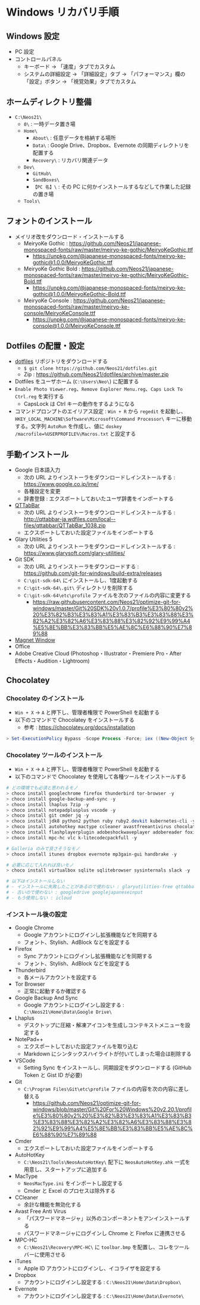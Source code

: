 # Windows リカバリ手順


## Windows 設定

- PC 設定
- コントロールパネル
    - キーボード → 「速度」タブでカスタム
    - システムの詳細設定 → 「詳細設定」タブ → 「パフォーマンス」欄の「設定」ボタン → 「視覚効果」タブでカスタム


## ホームディレクトリ整備

- `C:\Neos21\`
    - `0\` : 一時データ置き場
    - `Home\`
        - `About\` : 任意データを格納する場所
        - `Data\` : Google Drive、Dropbox、Evernote の同期ディレクトリを配置する
        - `Recovery\` : リカバリ関連データ
    - `Dev\`
        - `GitHub\`
        - `SandBoxes\`
        - `【PC 名】\` : その PC に何かインストールするなどして作業した記録の置き場
    - `Tools\`


## フォントのインストール

- メイリオ改をダウンロード・インストールする
    - MeiryoKe Gothic : <https://github.com/Neos21/japanese-monospaced-fonts/raw/master/meiryo-ke-gothic/MeiryoKeGothic.ttf>
        - <https://unpkg.com/@japanese-monospaced-fonts/meiryo-ke-gothic@1.0.0/MeiryoKeGothic.ttf>
    - MeiryoKe Gothic Bold : <https://github.com/Neos21/japanese-monospaced-fonts/raw/master/meiryo-ke-gothic/MeiryoKeGothic-Bold.ttf>
        - <https://unpkg.com/@japanese-monospaced-fonts/meiryo-ke-gothic@1.0.0/MeiryoKeGothic-Bold.ttf>
    - MeiryoKe Console : <https://github.com/Neos21/japanese-monospaced-fonts/raw/master/meiryo-ke-console/MeiryoKeConsole.ttf>
        - <https://unpkg.com/@japanese-monospaced-fonts/meiryo-ke-console@1.0.0/MeiryoKeConsole.ttf>


## Dotfiles の配置・設定

- [dotfiles](https://github.com/Neos21/dotfiles) リポジトリをダウンロードする
    - `$ git clone https://github.com/Neos21/dotfiles.git`
    - Zip : <https://github.com/Neos21/dotfiles/archive/master.zip>
- Dotfiles をユーザホーム (`C:\Users\Neo\`) に配置する
- `Enable Photo Viewer.reg`、`Remove Explorer Menu.reg`、`Caps Lock To Ctrl.reg` を実行する
    - CapsLock は Ctrl キーの動作をするようになる
- コマンドプロンプトのエイリアス設定 : `Win + R` から `regedit` を起動し、`HKEY_LOCAL_MACHINE\Software\Microsoft\Command Processor\` キーに移動する。文字列 `AutoRun` を作成し、値に `doskey /macrofile=%USERPROFILE%\Macros.txt` と設定する


## 手動インストール

- Google 日本語入力
    - 次の URL よりインストーラをダウンロードしインストールする : <https://www.google.co.jp/ime/>
    - 各種設定を変更
    - 辞書登録 : エクスポートしておいたユーザ辞書をインポートする
- [QTTabBar](http://qttabbar-ja.wikidot.com/)
    - 次の URL よりインストーラをダウンロードしインストールする : <http://qttabbar-ja.wdfiles.com/local--files/qttabbar/QTTabBar_1038.zip>
    - エクスポートしておいた設定ファイルをインポートする
- Glary Utilities 5
    - 次の URL よりインストーラをダウンロードしインストールする : <https://www.glarysoft.com/glary-utilities/>
- Git SDK
    - 次の URL よりインストーラをダウンロードする : <https://github.com/git-for-windows/build-extra/releases>
    - `C:\git-sdk-64\` にインストールし、1度起動する
    - `C:\git-sdk-64\.git\` ディレクトリを削除する
    - `C:\git-sdk-64\etc\profile` ファイルを次のファイルの内容に変更する
        - <https://raw.githubusercontent.com/Neos21/optimize-git-for-windows/master/Git%20SDK%20v1.0.7/profile%E3%80%80v2%20%E3%82%B3%E3%83%A1%E3%83%B3%E3%83%88%E3%82%A2%E3%82%A6%E3%83%88%E3%82%92%E9%99%A4%E5%8E%BB%E3%83%BB%E5%AE%8C%E6%88%90%E7%89%88>
- [Magnet Window](https://www.vector.co.jp/soft/dl/winnt/util/se175660.html)
- Office
- Adobe Creative Cloud (Photoshop・Illustrator・Premiere Pro・After Effects・Audition・Lightroom)


## Chocolatey

### Chocolatey のインストール

- `Win + X` → `A` と押下し、管理者権限で PowerShell を起動する
- 以下のコマンドで Chocolatey をインストールする
    - 参考 : <https://chocolatey.org/docs/installation>

```ps1
> Set-ExecutionPolicy Bypass -Scope Process -Force; iex ((New-Object System.Net.WebClient).DownloadString('https://chocolatey.org/install.ps1'))
```

### Chocolatey ツールのインストール

- `Win + X` → `A` と押下し、管理者権限で PowerShell を起動する
- 以下のコマンドで Chocolatey を使用して各種ツールをインストールする

```ps1
# どの環境でも必須と思われるモノ
> choco install googlechrome firefox thunderbird tor-browser -y
> choco install google-backup-and-sync -y
> choco install lhaplus 7zip -y
> choco install notepadplusplus vscode -y
> choco install git cmder jq -y
> choco install jdk8 python2 python ruby ruby2.devkit kubernetes-cli -y
> choco install autohotkey mactype ccleaner avastfreeantivirus chocolateygui -y
> choco install flashplayerplugin adobeshockwaveplayer adobereader foxitreader -y
> choco install mpc-hc vlc k-litecodecpackfull -y

# Galleria のみで良さそうなモノ
> choco install itunes dropbox evernote mp3gain-gui handbrake -y

# 必要に応じて入れれば良いモノ
> choco install virtualbox sqlite sqlitebrowser sysinternals slack -y

# 以下はインストールしない
# - インストールに失敗したことがあるので使わない : glaryutilities-free qttabbar
# - 古いので使わない : googledrive googlejapaneseinput
# - もう使用しない : icloud
```

### インストール後の設定

- Google Chrome
    - Google アカウントにログインし拡張機能などを同期する
    - フォント、Stylish、AdBlock などを設定する
- Firefox
    - Sync アカウントにログインし拡張機能などを同期する
    - フォント、Stylish、AdBlock などを設定する
- Thunderbird
    - 各メールアカウントを設定する
- Tor Browser
    - 正常に起動するか確認する
- Google Backup And Sync
    - Google アカウントにログインし設定する : `C:\Neos21\Home\Data\Google Drive\`
- Lhaplus
    - デスクトップに圧縮・解凍アイコンを生成しコンテキストメニューを設定する
- NotePad++
    - エクスポートしておいた設定ファイルを取り込む
    - Markdown にシンタックスハイライトが付いてしまった場合は削除する
- VSCode
    - Setting Sync をインストールし、同期設定をダウンロードする (GitHub Token と Gist ID が必要)
- Git
    - `C:\Program Files\Git\etc\profile` ファイルの内容を次の内容に差し替える
        - <https://github.com/Neos21/optimize-git-for-windows/blob/master/Git%20For%20Windows%20v2.20.1/profile%E3%80%80v2%20%E3%82%B3%E3%83%A1%E3%83%B3%E3%83%88%E3%82%A2%E3%82%A6%E3%83%88%E3%82%92%E9%99%A4%E5%8E%BB%E3%83%BB%E5%AE%8C%E6%88%90%E7%89%88>
- Cmder
    - エクスポートしておいた設定ファイルをインポートする
- AutoHotKey
    - `C:\Neos21\Tools\NeosAutoHotKey\` 配下に `NeosAutoHotKey.ahk` 一式を用意し、スタートアップに追加する
- MacType
    - `NeosMacType.ini` をインポートし設定する
    - Cmder と Excel のプロセスは除外する
- CCleaner
    - 余計な機能を無効化する
- Avast Free Anti Virus
    - 「パスワードマネージャ」以外のコンポーネントをアンインストールする
    - パスワードマネージャにログインし Chrome と Firefox に連携させる
- MPC-HC
    - `C:\Neos21\Recovery\MPC-HC\` に `toolbar.bmp` を配置し、コレをツールバーに使用させる
- iTunes
    - Apple ID アカウントにログインし、イコライザを設定する
- Dropbox
    - アカウントにログインし設定する : `C:\Neos21\Home\Data\Dropbox\`
- Evernote
    - アカウントにログインし設定する : `C:\Neos21\Home\Data\Evernote\`
